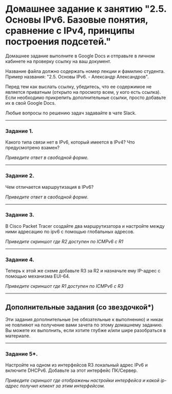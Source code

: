 # Домашнее задание к занятию "2.5. Основы IPv6. Базовые понятия, сравнение с IPv4, принципы построения подсетей."

Домашнее задание выполните в Google Docs и отправьте в личном кабинете на проверку ссылку на ваш документ.

Название файла должно содержать номер лекции и фамилию студента. Пример названия: "2.5. Основы IPv6. - Александр Александров".

Перед тем как выслать ссылку, убедитесь, что ее содержимое не является приватным (открыто на просмотр всем, у кого есть ссылка). Если необходимо прикрепить дополнительные ссылки, просто добавьте их в свой Google Docs.

Любые вопросы по решению задач задавайте в чате Slack.

---

### Задание 1.

Какого типа связи нет в IPv6, который имеется в IPv4? Что предусмотрено взамен?

*Приведите ответ в свободной форме.*

---

### Задание 2.

Чем отличается маршрутизация в IPv6?

*Приведите ответ в свободной форме.*

---

### Задание 3.

В Cisco Packet Tracer создайте два маршрутизатора и настройте между ними адресацию по ipv6 с помощью глобальных адресов.

*Приведите скриншот где R2 доступен по ICMPv6 с R1*

---

### Задание 4.

Теперь к этой же схеме добавьте R3 за R2 и назначьте ему IP-адрес c помощью механизма EUI-64.

*Приведите скриншот где R1 доступен по ICMPv6 с R3*


---

## Дополнительные задания (со звездочкой*)

Эти задания дополнительные (не обязательные к выполнению) и никак не повлияют на получение вами зачета по этому домашнему заданию. Вы можете их выполнить, если хотите глубже и/или шире разобраться в материале.

---

### Задание 5*.

Настройте на одном из интерфейсов R3 локальный адрес IPv6 и включите DHCPv6. Добавьте за этот интерфейс ПК/Сервер.

*Приведите скриншот где отображены настройки интерфейса и какой ip-адрес получил клиент за этим интерфейсом.*

